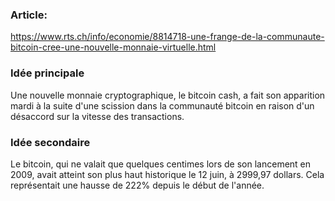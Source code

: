 ### Article: 
https://www.rts.ch/info/economie/8814718-une-frange-de-la-communaute-bitcoin-cree-une-nouvelle-monnaie-virtuelle.html

### Idée principale
Une nouvelle monnaie cryptographique, le bitcoin cash, a fait son apparition mardi à la suite d'une scission dans la communauté bitcoin en raison d'un désaccord sur la vitesse des transactions.

### Idée secondaire
Le bitcoin, qui ne valait que quelques centimes lors de son lancement en 2009, avait atteint son plus haut historique le 12 juin, à 2999,97 dollars. Cela représentait une hausse de 222% depuis le début de l'année.
